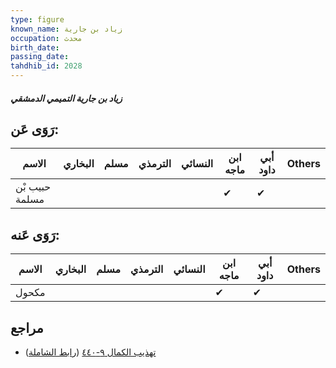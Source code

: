 ```yaml
---
type: figure
known_name: زياد بن جارية
occupation: محدث
birth_date:
passing_date:
tahdhib_id: 2028
---
```

##### زياد بن جارية التميمي الدمشقي

## رَوَى عَن:
| الاسم          | البخاري | مسلم | الترمذي | النسائي | ابن ماجه | أبي داود | Others |
| -------------- | ------- | ---- | ------- | ------- | -------- | -------- | ------ |
| حبيب بْن مسلمة |         |      |         |         | ✔        | ✔        |        |
## رَوَى عَنه:
| الاسم | البخاري | مسلم | الترمذي | النسائي | ابن ماجه | أبي داود | Others |
| ----- | ------- | ---- | ------- | ------- | -------- | -------- | ------ |
| مكحول |         |      |         |         | ✔        | ✔        |        |
## مراجع
- [تهذيب الكمال ٩-٤٤٠](obsidian://open?vault=Tahdhib-al-Kamal&file=Figures/٢٠٢٨-زياد%20بن%20جارية%20التميمي%20الدمشقي) ([رابط الشاملة](https://shamela.ws/book/3722/4680))